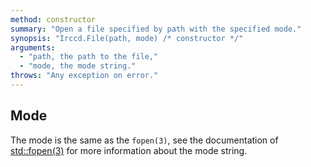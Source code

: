 ```yaml
---
method: constructor
summary: "Open a file specified by path with the specified mode."
synopsis: "Irccd.File(path, mode) /* constructor */"
arguments:
  - "path, the path to the file,"
  - "mode, the mode string."
throws: "Any exception on error."
---
```


## Mode

The mode is the same as the `fopen(3)`, see the documentation of [std::fopen(3)][fopen] for more information
about the mode string.

[fopen]: http://en.cppreference.com/w/cpp/io/c/fopen
